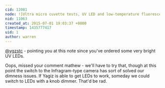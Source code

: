 ```yaml
---
cid: 12081
node: ![Ultra micro cuvette tests, UV LED and low-temperature fluorescence](../notes/warren/08-19-2014/ultra-micro-cuvette-tests-uv-led-and-low-temperature-fluorescence)
nid: 11063
created_at: 2015-07-01 19:03:37 +0000
timestamp: 1435777417
uid: 1
author: warren
---
```


[@ygzstc](/profile/ygzstc) - pointing you at this note since you've ordered some very bright UV LEDs. 

Oops, missed your comment mathew - we'll have to try that, though at this point the switch to the Infragram-type camera has sort of solved our dimness issues. If Yagiz is able to get LEDs to work, someday we could switch to LEDs with a knob dimmer. That'd be rad. 